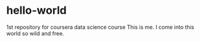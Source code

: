 # hello-world
1st repository for coursera data science course
This is me. I come into this world so wild and free. 
